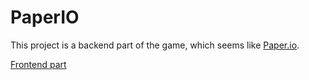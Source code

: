 # PaperIO

This project is a backend part of the game, which seems like [Paper.io](https://paper-io.com/).

[Frontend part](https://github.com/astafeya/angular-game/)
